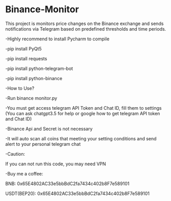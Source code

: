 # Binance-Monitor
This project is monitors price changes on the Binance exchange and sends notifications via Telegram based on predefined thresholds and time periods.

-Highly recommend to install Pycharm to compile

-pip install PyQt5

-pip install requests

-pip install python-telegram-bot

-pip install python-binance


-How to Use?

-Run binance monitor.py

-You must get access telegram API Token and Chat ID, fill them to settings (You can ask chatgpt3.5 for help or google how to get telegram API token and Chat ID)

-Binance Api and Secret is not necessary

-It will auto scan all coins that meeting your setting conditions and send alert to your personal telegram chat

-Caution:

If you can not run this code, you may need VPN

-Buy me a coffee:

BNB: 0x65E4802AC33e5bbBdC2fa7434c402b8F7e589101

USDT(BEP20): 0x65E4802AC33e5bbBdC2fa7434c402b8F7e589101

